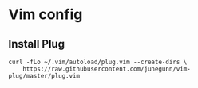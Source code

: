 # Vim config

## Install Plug

```
curl -fLo ~/.vim/autoload/plug.vim --create-dirs \
    https://raw.githubusercontent.com/junegunn/vim-plug/master/plug.vim
```
